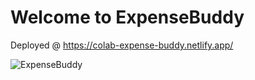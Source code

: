 # Welcome to ExpenseBuddy

Deployed @ https://colab-expense-buddy.netlify.app/

![ExpenseBuddy](https://github.com/Co-Lab-You-Belong-in-Tech/ExpenseBuddy/assets/104227345/c4ef428e-acf6-4084-872e-55b46197bbf4)
